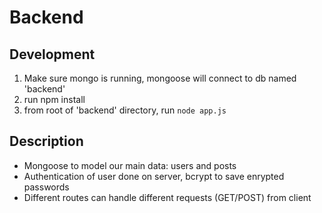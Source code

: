 # Backend

## Development 
1. Make sure mongo is running, mongoose will connect to db named 'backend'
2. run npm install
3. from root of 'backend' directory, run `node app.js`

## Description
- Mongoose to model our main data: users and posts
- Authentication of user done on server, bcrypt to save enrypted passwords
- Different routes can handle different requests (GET/POST) from client